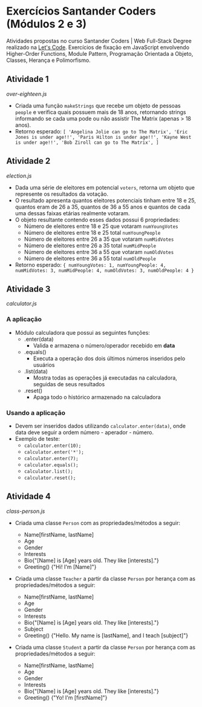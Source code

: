 # Exercícios Santander Coders (Módulos 2 e 3)

Atividades propostas no curso Santander Coders | Web Full-Stack Degree realizado na [Let's Code](https://www.letscode.com.br/). Exercícios de fixação em JavaScript envolvendo Higher-Order Functions, Module Pattern, Programação Orientada a Objeto, Classes, Herança e Polimorfismo.

## Atividade 1
_over-eighteen.js_

* Criada uma função `makeStrings` que recebe um objeto de pessoas `people` e verifica quais possuem mais de 18 anos, retornando strings informando se cada uma pode ou não assistir The Matrix (apenas > 18 anos).
* Retorno esperado:
`[
    'Angelina Jolie can go to The Matrix',
    'Eric Jones is under age!!',
    'Paris Hilton is under age!!',
    'Kayne West is under age!!',
    'Bob Ziroll can go to The Matrix',
]`

## Atividade 2
_election.js_

* Dada uma série de eleitores em potencial `voters`, retorna um objeto que represente os resultados da votação.
* O resultado apresenta quantos eleitores potenciais tinham entre 18 e 25, quantos eram de 26 a 35, quantos de 36 a 55 anos e quantos de cada uma dessas faixas etárias realmente votaram.
* O objeto resultante contendo esses dados possui 6 propriedades:
  * Número de eleitores entre 18 e 25 que votaram `numYoungVotes`
  * Número de eleitores entre 18 e 25 total `numYoungPeople`
  * Número de eleitores entre 26 a 35 que votaram `numMidVotes`
  * Número de eleitores entre 26 a 35 total `numMidPeople`
  * Número de eleitores entre 36 a 55 que votaram `numOldVotes`
  * Número de eleitores entre 36 a 55 total `numOldPeople`
* Retorno esperado:
`{
    numYoungVotes: 1,
    numYoungPeople: 4,
    numMidVotes: 3,
    numMidPeople: 4,
    numOldVotes: 3,
    numOldPeople: 4
}`

## Atividade 3
_calculator.js_

### A aplicação

* Módulo calculadora que possui as seguintes funções:
  * .enter(data)
    * Valida e armazena o número/operador recebido em **data**
  * .equals()
    * Executa a operação dos dois últimos números inseridos pelo usuários
  * .list(data)
    * Mostra todas as operações já executadas na calculadora, seguidas de seus resultados
  * .reset()
    * Apaga todo o histórico armazenado na calculadora

### Usando a aplicação

* Devem ser inseridos dados utilizando `calculator.enter(data)`, onde data deve seguir a ordem número - aperador - número.
* Exemplo de teste:
  - `calculator.enter(10);`
  - `calculator.enter('*');`
  - `calculator.enter(7);`
  - `calculator.equals();`
  - `calculator.list();`
  - `calculator.reset();`

## Atividade 4
_class-person.js_

* Criada uma classe `Person` com as propriedades/métodos a seguir:
    * Name[firstName, lastName]
    * Age
    * Gender
    * Interests
    * Bio{"[Name] is [Age] years old. They like [interests]."}
    * Greeting() {"Hi! I'm [Name]"}

* Criada uma classe `Teacher` a partir da classe `Person` por herança com as propriedades/métodos a seguir:
    * Name[firstName, lastName]
    * Age
    * Gender
    * Interests
    * Bio{"[Name] is [Age] years old. They like [interests]."}
    * Subject
    * Greeting() {"Hello. My name is [lastName], and I teach [subject]"}

* Criada uma classe `Student` a partir da classe `Person` por herança com as propriedades/métodos a seguir:
    * Name[firstName, lastName]
    * Age
    * Gender
    * Interests
    * Bio{"[Name] is [Age] years old. They like [interests]."}
    * Greeting() {"Yo! I'm [firstName]"}
